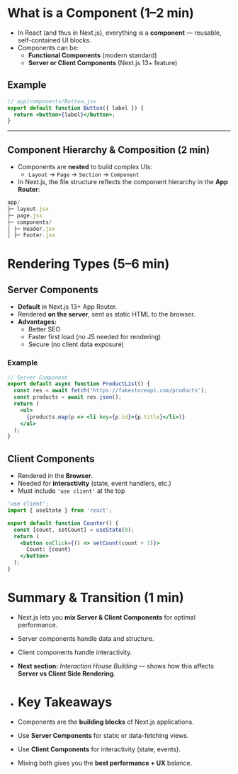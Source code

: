# What is a Component (1–2 min)

- In React (and thus in Next.js), everything is a **component** — reusable, self-contained UI blocks.
- Components can be:
  - **Functional Components** (modern standard)
  - **Server or Client Components** (Next.js 13+ feature)

## Example

```jsx
// app/components/Button.jsx
export default function Button({ label }) {
  return <button>{label}</button>;
}
```

---

## **Component Hierarchy & Composition (2 min)**

- Components are **nested** to build complex UIs:
  - `Layout` → `Page` → `Section` → `Component`
- In Next.js, the file structure reflects the component hierarchy in the **App Router**:

```jsx
app/
├─ layout.jsx
├─ page.jsx
├─ components/
│ ├─ Header.jsx
│ ├─ Footer.jsx
```

# Rendering Types (5–6 min)

##  Server Components

- **Default** in Next.js 13+ App Router.
- Rendered **on the server**, sent as static HTML to the browser.
- **Advantages:**
  - Better SEO
  - Faster first load (no JS needed for rendering)
  - Secure (no client data exposure)

### Example

```jsx
// Server Component
export default async function ProductList() {
  const res = await fetch('https://fakestoreapi.com/products');
  const products = await res.json();
  return (
    <ul>
      {products.map(p => <li key={p.id}>{p.title}</li>)}
    </ul>
  );
}
```

##  Client Components

- Rendered in the **Browser**.
- Needed for **interactivity** (state, event handlers, etc.)
- Must include `'use client'` at the top
  
```jsx
'use client';
import { useState } from 'react';

export default function Counter() {
  const [count, setCount] = useState(0);
  return (
    <button onClick={() => setCount(count + 1)}>
      Count: {count}
    </button>
  );
}
```

# Summary & Transition (1 min)

- Next.js lets you **mix Server & Client Components** for optimal performance.
- Server components handle data and structure.
- Client components handle interactivity.
- **Next section:** *Interaction House Building* — shows how this affects **Server vs Client Side Rendering**.

- # Key Takeaways

- Components are the **building blocks** of Next.js applications.
- Use **Server Components** for static or data-fetching views.
- Use **Client Components** for interactivity (state, events).
- Mixing both gives you the **best performance + UX** balance.




